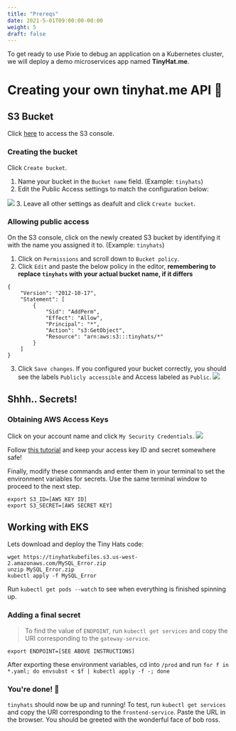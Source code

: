 ```yaml
---
title: "Prereqs"
date: 2021-5-01T09:00:00-00:00
weight: 5
draft: false
---
```


To get ready to use Pixie to debug an application on a Kubernetes cluster, we will deploy a demo microservices app named **TinyHat.me**.

# Creating your own tinyhat.me API 👒

## S3 Bucket
Click [here](https://console.aws.amazon.com/s3/home) to access the S3 console.

### Creating the bucket
Click `Create bucket`.

1. Name your bucket in the `Bucket name` field. (Example: `tinyhats`)
2. Edit the Public Access settings to match the configuration below:

![](/images/u6ZrfvH.png)
3. Leave all other settings as deafult and click `Create bucket`.

### Allowing public access
On the S3 console, click on the newly created S3 bucket by identifying it with the name you assigned it to. (Example: `tinyhats`)

1. Click on `Permissions` and scroll down to `Bucket policy`.
2. Click `Edit` and paste the below policy in the editor, **remembering to replace `tinyhats` with your actual bucket name, if it differs**
```
{
    "Version": "2012-10-17",
    "Statement": [
        {
            "Sid": "AddPerm",
            "Effect": "Allow",
            "Principal": "*",
            "Action": "s3:GetObject",
            "Resource": "arn:aws:s3:::tinyhats/*"
        }
    ]
}
```
3. Click `Save changes`. If you configured your bucket correctly, you should see the labels `Publicly accessible` and Access labeled as `Public`.
![](/images/cYq2MYc.png)

## Shhh.. Secrets!

### Obtaining AWS Access Keys
Click on your account name and click `My Security Credentials`.
![](/images/mvBb9l0.png)

Follow [this tutorial](https://www.msp360.com/resources/blog/how-to-find-your-aws-access-key-id-and-secret-access-key/) and keep your access key ID and secret somewhere safe!

Finally, modify these commands and enter them in your terminal to set the environment variables for secrets. Use the same terminal window to proceed to the next step.
``` 
export S3_ID=[AWS KEY ID]
export S3_SECRET=[AWS SECRET KEY]
```

## Working with EKS

Lets download and deploy the Tiny Hats code:

```
wget https://tinyhatkubefiles.s3.us-west-2.amazonaws.com/MySQL_Error.zip
unzip MySQL_Error.zip
kubectl apply -f MySQL_Error
```

Run `kubectl get pods --watch` to see when everything is finished spinning up.

### Adding a final secret
> To find the value of `ENDPOINT`, run `kubectl get services` and copy the URI corresponding to the `gateway-service`.

```
export ENDPOINT=[SEE ABOVE INSTRUCTIONS]
```

After exporting these environment variables, cd into `/prod` and run `for f in *.yaml; do envsubst < $f | kubectl apply -f -; done`

### You're done! 🎉
`tinyhats` should now be up and running! To test, run `kubectl get services` and copy the URI corresponding to the `frontend-service`. Paste the URL in the browser. You should be greeted with the wonderful face of bob ross. 


